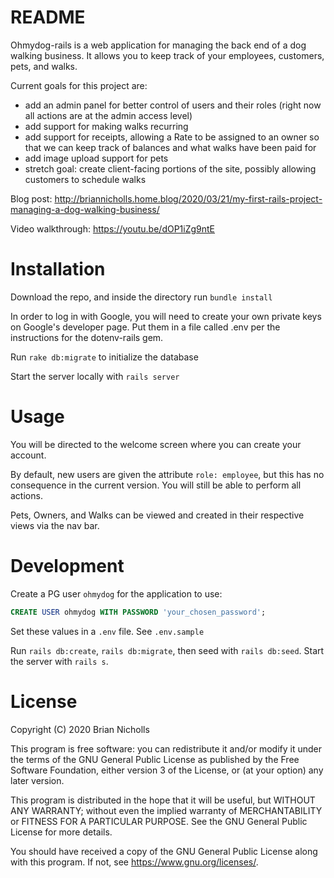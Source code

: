 # README

Ohmydog-rails is a web application for managing the back end of a dog walking business. It allows you to keep track of your employees, customers, pets, and walks.

Current goals for this project are:

- add an admin panel for better control of users and their roles (right now all actions are at the admin access level)
- add support for making walks recurring
- add support for receipts, allowing a Rate to be assigned to an owner so that we can keep track of balances and what walks have been paid for
- add image upload support for pets
- stretch goal: create client-facing portions of the site, possibly allowing customers to schedule walks

Blog post: http://briannicholls.home.blog/2020/03/21/my-first-rails-project-managing-a-dog-walking-business/

Video walkthrough: https://youtu.be/dOP1iZg9ntE

# Installation

Download the repo, and inside the directory run `bundle install`

In order to log in with Google, you will need to create your own private keys on Google's developer page. Put them in a file called .env per the instructions for the dotenv-rails gem.

Run `rake db:migrate` to initialize the database

Start the server locally with `rails server`

# Usage

You will be directed to the welcome screen where you can create your account.

By default, new users are given the attribute `role: employee`, but this has no consequence in the current version. You will still be able to perform all actions.

Pets, Owners, and Walks can be viewed and created in their respective views via the nav bar.

# Development

Create a PG user `ohmydog` for the application to use:

```sql
CREATE USER ohmydog WITH PASSWORD 'your_chosen_password';
```

Set these values in a `.env` file. See `.env.sample`

Run `rails db:create`, `rails db:migrate`, then seed with `rails db:seed`. Start the server with `rails s`.

# License

Copyright (C) 2020 Brian Nicholls

This program is free software: you can redistribute it and/or modify
it under the terms of the GNU General Public License as published by
the Free Software Foundation, either version 3 of the License, or
(at your option) any later version.

This program is distributed in the hope that it will be useful,
but WITHOUT ANY WARRANTY; without even the implied warranty of
MERCHANTABILITY or FITNESS FOR A PARTICULAR PURPOSE.  See the
GNU General Public License for more details.

You should have received a copy of the GNU General Public License
along with this program.  If not, see <https://www.gnu.org/licenses/>.
